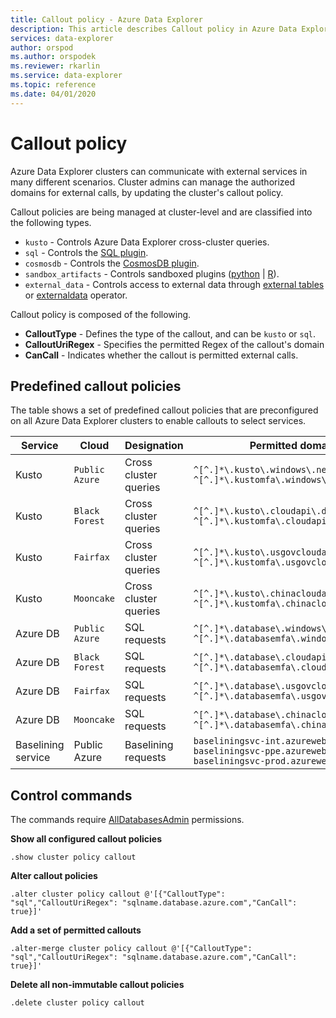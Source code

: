 ```yaml
---
title: Callout policy - Azure Data Explorer
description: This article describes Callout policy in Azure Data Explorer.
services: data-explorer
author: orspod
ms.author: orspodek
ms.reviewer: rkarlin
ms.service: data-explorer
ms.topic: reference
ms.date: 04/01/2020
---
```

# Callout policy

Azure Data Explorer clusters can communicate with external services in many different scenarios.
Cluster admins can manage the authorized domains for external calls, by updating the cluster's callout policy.

Callout policies are being managed at cluster-level and are classified into the following types.
* `kusto` - Controls Azure Data Explorer cross-cluster queries.
* `sql` - Controls the [SQL plugin](../query/sqlrequestplugin.md).
* `cosmosdb` - Controls the [CosmosDB plugin](../query/cosmosdb-plugin.md).
* `sandbox_artifacts` - Controls sandboxed plugins ([python](../query/pythonplugin.md) | [R](../query/rplugin.md)).
* `external_data` - Controls access to external data through [external tables](../query/schema-entities/externaltables.md) or [externaldata](../query/externaldata-operator.md) operator.

Callout policy is composed of the following.

* **CalloutType** - Defines the type of the callout, and can be `kusto` or `sql`.
* **CalloutUriRegex** - Specifies the permitted Regex of the callout's domain
* **CanCall** - Indicates whether the callout is permitted external calls.

## Predefined callout policies

The table shows a set of predefined callout policies that are preconfigured on all Azure Data Explorer clusters to enable callouts to select services.

|Service      |Cloud        |Designation  |Permitted domains |
|-------------|-------------|-------------|-------------|
|Kusto |`Public Azure` |Cross cluster queries |`^[^.]*\.kusto\.windows\.net$` <br> `^[^.]*\.kustomfa\.windows\.net$` |
|Kusto |`Black Forest` |Cross cluster queries |`^[^.]*\.kusto\.cloudapi\.de$` <br> `^[^.]*\.kustomfa\.cloudapi\.de$` |
|Kusto |`Fairfax` |Cross cluster queries |`^[^.]*\.kusto\.usgovcloudapi\.net$` <br> `^[^.]*\.kustomfa\.usgovcloudapi\.net$` |
|Kusto |`Mooncake` |Cross cluster queries |`^[^.]*\.kusto\.chinacloudapi\.cn$` <br> `^[^.]*\.kustomfa\.chinacloudapi\.cn$` |
|Azure DB |`Public Azure` |SQL requests |`^[^.]*\.database\.windows\.net$` <br> `^[^.]*\.databasemfa\.windows\.net$` |
|Azure DB |`Black Forest` |SQL requests |`^[^.]*\.database\.cloudapi\.de$` <br> `^[^.]*\.databasemfa\.cloudapi\.de$` |
|Azure DB |`Fairfax` |SQL requests |`^[^.]*\.database\.usgovcloudapi\.net$` <br> `^[^.]*\.databasemfa\.usgovcloudapi\.net$` |
|Azure DB |`Mooncake` |SQL requests |`^[^.]*\.database\.chinacloudapi\.cn$` <br> `^[^.]*\.databasemfa\.chinacloudapi\.cn$` |
|Baselining service |Public Azure |Baselining requests |`baseliningsvc-int.azurewebsites.net` <br> `baseliningsvc-ppe.azurewebsites.net` <br> `baseliningsvc-prod.azurewebsites.net` |

## Control commands

The commands require [AllDatabasesAdmin](access-control/role-based-authorization.md) permissions.

**Show all configured callout policies**

```kusto
.show cluster policy callout
```

**Alter callout policies**

```kusto
.alter cluster policy callout @'[{"CalloutType": "sql","CalloutUriRegex": "sqlname.database.azure.com","CanCall": true}]'
```

**Add a set of permitted callouts**

```kusto
.alter-merge cluster policy callout @'[{"CalloutType": "sql","CalloutUriRegex": "sqlname.database.azure.com","CanCall": true}]'
```

**Delete all non-immutable callout policies**

```kusto
.delete cluster policy callout
```
